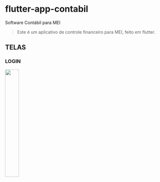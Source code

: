 # flutter-app-contabil
Software Contábil para MEI

> Este é um aplicativo de controle financeiro para MEI, feito em flutter.






## TELAS



<h3>LOGIN</h3>
<img src="https://firebasestorage.googleapis.com/v0/b/ea-assistant-67dec.appspot.com/o/Screenshot_2020-04-11-21-26-45-593_com.miui.videoplayer.jpg?alt=media&token=98f0cb54-330b-49ff-8238-a9f149addcba" width="30%" height="auto">
